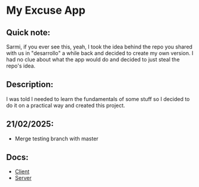 # My Excuse App

## Quick note:

Sarmi, if you ever see this, yeah, I took the idea behind the repo you shared with us in "desarrollo" a while back and decided to create my own version. I had no clue about what the app would do and decided to just steal the repo's idea.

## Description:

I was told I needed to learn the fundamentals of some stuff so I decided to do it on a practical way and created this project.

## 21/02/2025:

- Merge testing branch with master

## Docs:

- [Client](client/README.md)
- [Server](server/README.md)

